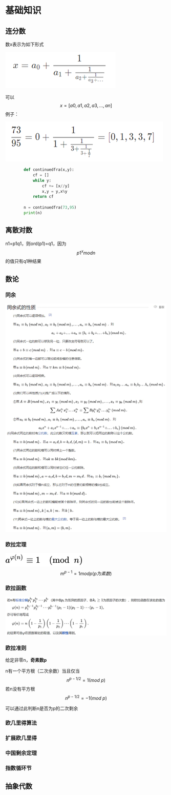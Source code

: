 # 基础知识

## 连分数

数x表示为如下形式

![image-20211220201601164](math.assets/image-20211220201601164.png)

可以
$$
x=[a 
0
​
 ,a 
1
​
 ,a 
2
​
 ,a 
3
​
 ,…,a 
n
​
 ]
$$
例子：

![image-20211220202843285](math.assets/image-20211220202843285.png)

```python
        def continuedfra(x,y):
            cf = []
            while y:
                cf += [x//y]
                x,y = y,x%y
            return cf

        n = continuedfra(73,95)
        print(n)
```



## 离散对数

n1=p1q1，则ord(p1)=q1，因为
$$
p1^x mod n 
$$
的值只有q1种结果

## 数论

### 同余

![img](math.assets/webp.webp)

### 欧拉定理

![a^{{\varphi (n)}}\equiv 1{\pmod  n}](math.assets/2e818f3f88d3e71e569f171dd86f31e1903fdc55.svg+xml)
$$
m^{p-1} = 1 mod p (p为素数)
$$

### 欧拉函数

![image-20211204192438892](math.assets/image-20211204192438892-16419928116143.png)

### 欧拉准则

给定非零n，**奇素数p**

n有一个平方根（二次余数）当且仅当
$$
n^{p-1/2} = 1 (mod\ p)
$$
若n没有平方根
$$
n^{p-1/2} = -1 (mod\ p)
$$

可以通过此判断n是否为p的二次剩余

### 欧几里得算法



### 扩展欧几里得



### 中国剩余定理





### 指数循环节





## 抽象代数

